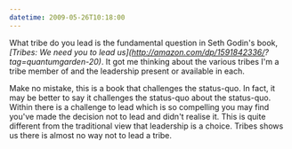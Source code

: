 ```yaml
---
datetime: 2009-05-26T10:18:00
---
```

What tribe do you lead is the fundamental question in Seth Godin's book, *[Tribes: We need you to lead us](http://amazon.com/dp/1591842336/? tag=quantumgarden-20)*. It got me thinking about the various tribes I'm a tribe member of and the leadership present or available in each.

Make no mistake, this is a book that challenges the status-quo. In fact, it may be better to say it challenges the status-quo about the status-quo. Within there is a challenge to lead which is so compelling you may find you've made the decision not to lead and didn't realise it. This is quite different from the traditional view that leadership is a choice. Tribes shows us there is almost no way not to lead a tribe.